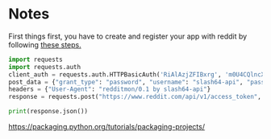 # Notes

First things first, you have to create and register your app with reddit by following [these steps.](https://github.com/reddit-archive/reddit/wiki/OAuth2-Quick-Start-Example#first-steps)

```python
import requests
import requests.auth
client_auth = requests.auth.HTTPBasicAuth('RiAlAzjZFIBxrg', 'm0U4CQlncXooEnoQn-l0jREYhB13oQ')
post_data = {"grant_type": "password", "username": "slash64-api", "password": "pay1SEFT-toft6stid"}
headers = {"User-Agent": "redditmon/0.1 by slash64-api"}
response = requests.post("https://www.reddit.com/api/v1/access_token", auth=client_auth, data=post_data, headers=headers)

print(response.json())
```

https://packaging.python.org/tutorials/packaging-projects/
